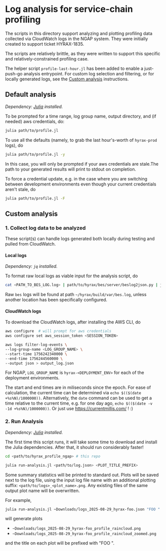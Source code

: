 # Log analysis for service-chain profiling

The scripts in this directory support analyzing and plotting profiling data collected via CloudWatch logs in the NGAP system. They were initially created to support ticket HYRAX-1835.

The scripts are relatively brittle, as they were written to support this specific and relatively-constrained profiling case.

The helper script `profile-last-hour.jl` has been added to enable a just-push-go analysis entrypoint. For custom log selection and filtering, or for locally generated logs, see the [Custom analysis](#custom-analysis) instructions.

## Default analysis

_Dependency: [Julia](https://julialang.org/install/) installed._

To be prompted for a time range, log group name, output directory, and (if needed) aws credentials, do:
```bash
julia path/to/profile.jl
```

To use all the defaults (namely, to grab the last hour's-worth of `hyrax-prod` logs), do
```bash
julia path/to/profile.jl -y
```
In this case, you will only be prompted if your aws credentials are stale.The path to your generated results will print to stdout on completion.

To force a credential update, e.g. in the case where you are switching between development environments even though your current credentials aren't stale, do 
```bash
julia path/to/profile.jl -F
```

## Custom analysis

### 1. Collect log data to be analyzed

These script(s) can handle logs generated both locally during testing and pulled from CloudWatch.

#### Local logs

_Dependency: `jq` installed._

To format raw local logs as viable input for the analysis script, do
```bash
cat <PATH_TO_BES_LOG.log> | path/to/hyrax/bes/server/beslog2json.py | jq --slurp > bes_log.json
```

Raw `bes` logs will be found at path `~/hyrax/build/var/bes.log`, unless another location has been specifically configured.

#### CloudWatch logs

To download the CloudWatch logs, after installing the AWS CLI, do

```bash
aws configure  # will prompt for aws credentials
aws configure set aws_session_token <SESSION_TOKEN>

aws logs filter-log-events \
--log-group-name <LOG_GROUP_NAME> \
--start-time 1756242340000 \
--end-time 1756244560000 \
--output json > output_log.json
```

For NGAP, `LOG_GROUP_NAME` is `hyrax-<DEPLOYMENT_ENV>` for each of the deployment environments.

The start and end times are in miliseconds since the epoch. 
For ease of calculation, the current time can be determined via `echo $(($(date +%s%N)/1000000))`.
Alternatively, the `date` command can be used to get a time relative to the current time, e.g. for one day ago, `echo $(($(date -v -1d +%s%N)/1000000))`. Or just use https://currentmillis.com/ ! :)

### 2. Run Analysis

_Dependency: [Julia](https://julialang.org/install/) installed._

The first time this script runs, it will take some time to download and install the Julia dependencies. After that, it should run considerably faster!

```bash
cd <path/to/hyrax_profile_ngap> # this repo

julia run-analysis.jl <path/to/log.json> <PLOT_TITLE_PREFIX>
```
Some summary statistics will be printed to standard out. Plots will be saved next to the log file, using the input log file name with an additional plotting suffix: `<path/to/logs>_<plot_name>.png`. Any existing files of the same output plot name will be overwritten.

For example, 
```bash
julia run-analysis.jl ~Downloads/logs_2025-08-29_hyrax-foo.json "FOO "
```
will generate plots 
- `~Downloads/logs_2025-08-29_hyrax-foo_profile_raincloud.png` 
- `~Downloads/logs_2025-08-29_hyrax-foo_profile_raincloud_zoomed.png`

and the title on each plot will be prefixed with "FOO ". 


